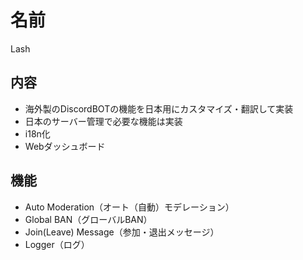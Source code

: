 # 名前
Lash
## 内容  
- 海外製のDiscordBOTの機能を日本用にカスタマイズ・翻訳して実装
- 日本のサーバー管理で必要な機能は実装
- i18n化
- Webダッシュボード
## 機能
- Auto Moderation（オート（自動）モデレーション）
- Global BAN（グローバルBAN）
- Join(Leave) Message（参加・退出メッセージ）
- Logger（ログ）